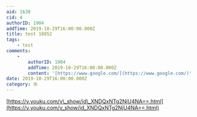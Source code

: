```yaml
---
aid: 1630
cid: 4
authorID: 1904
addTime: 2019-10-29T16:00:00.000Z
title: test 18852
tags:
    - test
comments:
    -
        authorID: 1904
        addTime: 2019-10-29T16:00:00.000Z
        content: '[https://www.google.com/](https://www.google.com/)'
date: 2019-10-29T16:00:00.000Z
category: 水
---
```


[https://v.youku.com/v\_show/id\_XNDQxNTg2NjU4NA==.html](https://v.youku.com/v_show/id_XNDQxNTg2NjU4NA==.html)
